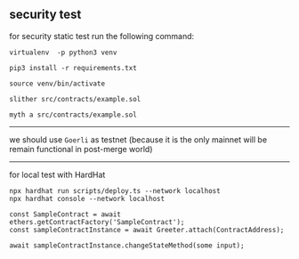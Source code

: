 ## security test
for security static test run the following command:
```
virtualenv  -p python3 venv

pip3 install -r requirements.txt

source venv/bin/activate

slither src/contracts/example.sol

myth a src/contracts/example.sol

```
***

we should use `Goerli` as testnet
(because it is the only mainnet will be remain functional in post-merge world)

***
for local test with HardHat
```
npx hardhat run scripts/deploy.ts --network localhost 
npx hardhat console --network localhost 

const SampleContract = await ethers.getContractFactory('SampleContract');
const sampleContractInstance = await Greeter.attach(ContractAddress);

await sampleContractInstance.changeStateMethod(some input);
```
